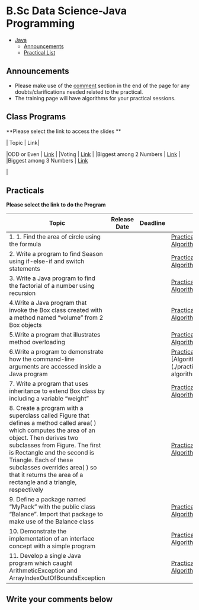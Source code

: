 # B.Sc Data Science-Java Programming

- [Java](#dsa-using-java)
  - [Announcements](#announcements)
  - [Practical List](#practicals)
  

## Announcements




- Please make use of the [comment](#write-your-comments-below) section in the end of the page for any doubts/clarifications needed related to the practical.
- The training page will have algorithms for your practical sessions.

## Class Programs
**Please select the link to access the slides **

| Topic                                              | Link|

|ODD or Even | [Link](https://classroom.github.com/a/_ClntLhs)   |
|Voting | [Link](https://classroom.github.com/a/726baEHG)   |
|Biggest among 2 Numbers | [Link](https://classroom.github.com/a/WDLBFR02)   |
|Biggest among 3 Numbers | [Link](https://classroom.github.com/a/6B1fNcKl)



   |



## Practicals

**Please select the link to do the Program**



| Topic                                                                                        | Release Date | Deadline             | Link                                                                                                                     |
| -------------------------------------------------------------------------------------------- | ------------ | -------------------- | ------------------------------------------------------------------------------------------------------------------------ |
| 1.	1.	Find the area of circle using the formula       |   |  | [Practical 1](https://classroom.github.com/a/0fNOP4GN) / [Algorithm/Pseudocode](./practical-algorithms/algorithm-1.md)   |
| 2.	Write a program to find Season using if-else-if and switch statements                                  |   |  | [Practical 2](https://classroom.github.com/a/TgEHOct9) / [Algorithm/Pseudocode](./practical-algorithms/algorithm-2.md)   |
| 3. Write a Java program to find the factorial of a number using recursion   |   |  | [Practical 3](https://classroom.github.com/a/GcwoUS4P) / [Algorithm/Pseudocode](./practical-algorithms/algorithm-3.md)   |
| 4.Write a Java program that invoke the Box class created with a method named “volume” from 2 Box objects                |  |   | [Practical 4](https://classroom.github.com/a/vKXqvP5s) / [Algorithm/Pseudocode](./practical-algorithms/algorithm-4.md)   |
| 5.Write a program that illustrates method overloading|   |  | [Practical 5](https://classroom.github.com/a/vtGLEG_F) / [Algorithm/Pseudocode](./practical-algorithms/algorithm-5.md)   |
| 6.Write a program to demonstrate how the command-line arguments are accessed inside a Java program  |   |  | [Practical 6](https://classroom.github.com/a/-YpUCPUK) / [Algorithm/Pseudocode](./practical-algorithms/ algorithm-6.md)   |
| 7. Write a program that uses inheritance to extend Box class by including a variable “weight”                                   |   |  | [Practical 7](https://classroom.github.com/a/Y02sILAW) / [Algorithm/Pseudocode](./practical-algorithms/algorithm-7.md)   |
| 8. Create a program with a superclass called Figure that defines a method called area( ) which computes the area of an object. Then derives two subclasses from Figure. The first is Rectangle and the second is Triangle. Each of these subclasses overrides area( ) so that it returns the area of a rectangle and a triangle, respectively                                |   |  | [Practical 8](https://classroom.github.com/a/PKsk6R1Z) / [Algorithm/Pseudocode](./practical-algorithms/algorithm-8.md)   |
| 9. Define a package named “MyPack” with the public class “Balance”. Import that package to make use of the Balance class                                            |   |  | [Practical 9](https://classroom.github.com/a/rQHnRTSS) / [Algorithm/Pseudocode](./practical-algorithms/algorithm-9.md)   |
| 10. Demonstrate the implementation of an interface concept with a simple program                                             |   |  | [Practical 10](https://classroom.github.com/a/ZHQNMk3T) / [Algorithm/Pseudocode](./practical-algorithms/algorithm-10.md) |
| 11.	Develop a single Java program which caught ArithmeticException and ArrayIndexOutOfBoundsException                                             |   |  | [Practical 10](https://classroom.github.com/a/ZHQNMk3T) / [Algorithm/Pseudocode](./practical-algorithms/algorithm-10.md) |






<!-- ## Pattern of the Test

| Section           | Questions    | Time    |
| ----------------- | ------------ | ------- |
| Programming Logic | 10 Questions | 15 Mins |
| Hands-On Coding   | 1 Question   | 15 Mins |
| Hands-On Coding   | 1 Questions  | 30 Mins | -->

## Write your comments below

<script 
        async
        src="https://utteranc.es/client.js"
        repo="RathnavelSubramaniam
              /DS-Java-2023-Batch"
        issue-term="title"
        theme="github-light"
        crossorigin="anonymous"
></script>


[def]: https://classroom.github.com/a/6B1fNcKl